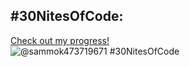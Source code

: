 ## #30NitesOfCode:
  [Check out my progress!](https://www.codedex.io/@sammok473719671/30-nites-of-code)  
  ![@sammok473719671 #30NitesOfCode](https://www.codedex.io/api/petStatus?user=sammok473719671)
